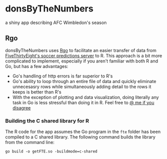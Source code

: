# donsByTheNumbers
a shiny app describing AFC Wimbledon's season

## Rgo

donsByTheNumbers uses [Rgo](https://github.com/EMurray16/Rgo) to facilitate an easier transfer of data from [FiveThirtyEight's soccer predictions server](https://github.com/fivethirtyeight/data/tree/master/soccer-spi) to R. This approach is a bit more complicated to implement, especially if you aren't familiar with both R and Go, but has a few advantages:

- Go's handling of http errors is far superior to R's
- Go's ability to loop through an entire file of data and quickly eliminate unnecesasry rows while simultaneously adding detail to the rows it keeps is better than R's
- With the exception of plotting and data visualization, doing literally any task in Go is less stressful than doing it in R. Feel free to [@ me if you disagree](https://twitter.com/overthinkDCI)

### Building the C shared library for R

The R code for the app assumes the Go program in the `fte` folder has been compiled to a C shared library. The following command builds the library from the command line:

```
go build -o getFTE.so -buildmode=c-shared
```

